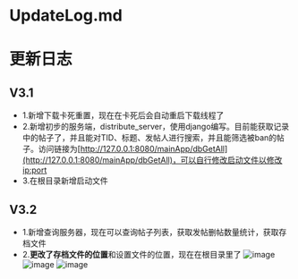 # UpdateLog.md
# 更新日志

## V3.1

* 1.新增下载卡死重置，现在在卡死后会自动重启下载线程了  
* 2.新增初步的服务端，distribute_server，使用django编写。目前能获取记录中的帖子了，并且能对TID、标题、发帖人进行搜索，并且能筛选被ban的帖子。访问链接为[http://127.0.0.1:8080/mainApp/dbGetAll](http://127.0.0.1:8080/mainApp/dbGetAll)，可以自行修改启动文件以修改ip:port
* 3.在根目录新增启动文件
  
## V3.2

* 1.新增查询服务器，现在可以查询帖子列表，获取发帖删帖数量统计，获取存档文件
* 2.**更改了存档文件的位置**和设置文件的位置，现在在根目录里了
![image](https://github.com/soyussleet/NGA_AutoSave_V3_public/assets/164469268/38a86bdc-c996-495a-9f02-a99900661331)
![image](https://github.com/soyussleet/NGA_AutoSave_V3_public/assets/164469268/a0abefce-0ed3-4e86-83ba-9d47d7113a58)
![image](https://github.com/soyussleet/NGA_AutoSave_V3_public/assets/164469268/9dd028ba-089f-4927-b6b5-c260c68f7e7b)
